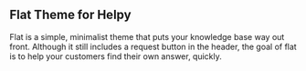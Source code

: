 ## Flat Theme for Helpy

Flat is a simple, minimalist theme that puts your knowledge base way out front.  Although it still includes a request button in the header, the goal of flat is to help your customers find their own answer, quickly.
